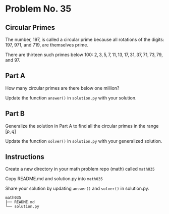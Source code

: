 # Problem No. 35

## Circular Primes

The number, $197$, is called a circular prime because all rotations of the digits: $197$, $971$, and $719$, are themselves prime.

There are thirteen such primes below $100$: $2, 3, 5, 7, 11, 13, 17, 31, 37, 71, 73, 79$, and $97$.

## Part A

How many circular primes are there below one million?

Update the function `answer()` in `solution.py` with your solution.

## Part B

Generalize the solution in Part A to find all the circular primes in the range $[p, q]$ 

Update the function `solver()` in `solution.py` with your generalized solution.

## Instructions

Create a new directory in your math problem repo (math) called `math035`

Copy README.md and solution.py into `math035`

Share your solution by updating `answer()` and `solver()` in solution.py.

```
math035
├── README.md
└── solution.py
``` 

